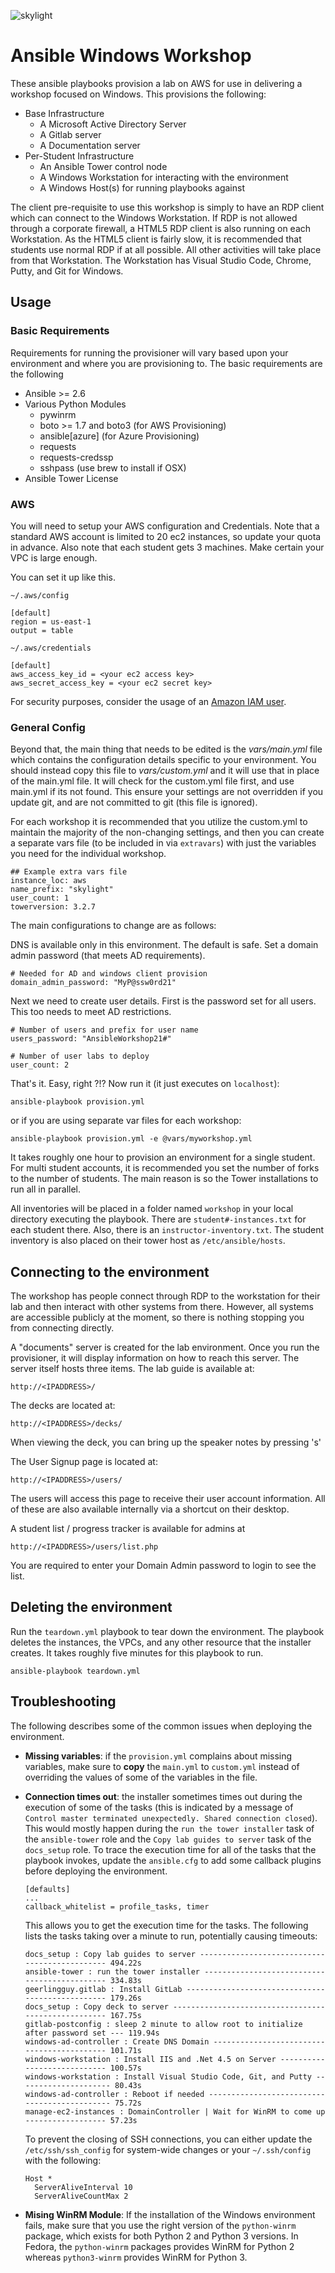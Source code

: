![skylight](docs/lab_guide/images/skylight_logo_color.png)

# Ansible Windows Workshop

These ansible playbooks provision a lab on AWS for use in delivering a workshop focused on Windows.  This provisions the following:

* Base Infrastructure
  * A Microsoft Active Directory Server
  * A Gitlab server
  * A Documentation server
* Per-Student Infrastructure
  * An Ansible Tower control node
  * A Windows Workstation for interacting with the environment
  * A Windows Host(s) for running playbooks against

The client pre-requisite to use this workshop is simply to have an RDP client which can connect to the Windows Workstation.  If RDP is not allowed through a corporate firewall, a HTML5 RDP client is also running on each Workstation.  As the HTML5 client is fairly slow, it is recommended that students use normal RDP if at all possible.  All other activities will take place from that Workstation.  The Workstation has Visual Studio Code, Chrome, Putty, and Git for Windows.  

## Usage

### Basic Requirements
Requirements for running the provisioner will vary based upon your environment and where you are provisioning to.  The basic requirements are the following

* Ansible >= 2.6
* Various Python Modules
  * pywinrm
  * boto >= 1.7 and boto3 (for AWS Provisioning)
  * ansible[azure] (for Azure Provisioning)
  * requests
  * requests-credssp
  * sshpass (use brew to install if OSX)
* Ansible Tower License

### AWS

You will need to setup your AWS configuration and Credentials.  Note that a standard AWS account is limited to 20 ec2 instances, so update your quota in advance.  Also note that each student gets 3 machines.  Make certain your VPC is large enough.  

You can set it up like this. 

`~/.aws/config`
```
[default]
region = us-east-1
output = table
```

`~/.aws/credentials`
```
[default]
aws_access_key_id = <your ec2 access key>
aws_secret_access_key = <your ec2 secret key>
```

For security purposes, consider the usage of an [Amazon IAM user](https://docs.aws.amazon.com/rekognition/latest/dg/setting-up.html).

### General Config

Beyond that, the main thing that needs to be edited is the *vars/main.yml* file which contains the configuration details specific to your environment.  You should instead copy this file to *vars/custom.yml* and it will use that in place of the main.yml file.  It will check for the custom.yml file first, and use main.yml if its not found.  This ensure your settings are not overridden if you update git, and are not committed to git (this file is ignored).

For each workshop it is recommended that you utilize the custom.yml to maintain the majority of the non-changing settings, and then you can create a separate vars file (to be included in via `extravars`) with just the variables you need for the individual workshop.

```
## Example extra vars file 
instance_loc: aws
name_prefix: "skylight"
user_count: 1
towerversion: 3.2.7
```


The main configurations to change are as follows:

DNS is available only in this environment.  The default is safe.  Set a domain admin password (that meets AD requirements).


```
# Needed for AD and windows client provision
domain_admin_password: "MyP@ssw0rd21"
```

Next we need to create user details.  First is the password set for all users.  This too needs to meet AD restrictions.

```
# Number of users and prefix for user name
users_password: "AnsibleWorkshop21#"

# Number of user labs to deploy
user_count: 2
```

That's it.  Easy, right ?!?   Now run it (it just executes on `localhost`):

```
ansible-playbook provision.yml
```

or if you are using separate var files for each workshop:
```
ansible-playbook provision.yml -e @vars/myworkshop.yml
```

It takes roughly one hour to provision an environment for a single student.  For multi student accounts, it is recommended you set the number of forks to the number of students.  The main reason is so the Tower installations to run all in parallel.

All inventories will be placed in a folder named `workshop` in your local directory executing the playbook.  There are `student#-instances.txt` for each student there.  Also, there is an `instructor-inventory.txt`.  The student inventory is also placed on their tower host as `/etc/ansible/hosts`.


## Connecting to the environment

The workshop has people connect through RDP to the workstation for their lab and then interact with other systems from there.  However, all systems are accessible publicly at the moment, so there is nothing stopping you from connecting directly.  

A "documents" server is created for the lab environment.  Once you run the provisioner, it will display information on how to reach this server.  The server itself hosts three items.
The lab guide is available at:
```
http://<IPADDRESS>/
```
The decks are located at:
```
http://<IPADDRESS>/decks/
```
When viewing the deck, you can bring up the speaker notes by pressing 's'

The User Signup page is located at:
```
http://<IPADDRESS>/users/
```
The users will access this page to receive their user account information.  All of these are also available internally via a shortcut on their desktop.

A student list / progress tracker is available for admins at
```
http://<IPADDRESS>/users/list.php
```
You are required to enter your Domain Admin password to login to see the list.

## Deleting the environment

Run the `teardown.yml` playbook to tear down the environment. The playbook deletes the instances, the VPCs, and any other resource that the installer creates.
It takes roughly five minutes for this playbook to run.

```
ansible-playbook teardown.yml
```

## Troubleshooting

The following describes some of the common issues when deploying the environment.

- **Missing variables**: if the `provision.yml` complains about missing variables, make sure to **copy** the `main.yml` to `custom.yml` instead of overriding the values of some of the variables in the file.
- **Connection times out**: the installer sometimes times out during the execution of some of the tasks (this is indicated by a message of `Control master terminated unexpectedly. Shared connection closed`).  
  This would mostly happen during the `run the tower installer` task of the `ansible-tower` role and the `Copy lab guides to server` task of the `docs_setup` role.
  To trace the execution time for all of the tasks that the playbook invokes, update the `ansible.cfg` to add some callback plugins before deploying the environment.

  ```
  [defaults]
  ...
  callback_whitelist = profile_tasks, timer
  ```

  This allows you to get the execution time for the tasks. The following lists the tasks taking over a minute to run, potentially causing timeouts:

  ```
  docs_setup : Copy lab guides to server ---------------------------------------------- 494.22s
  ansible-tower : run the tower installer --------------------------------------------- 334.83s
  geerlingguy.gitlab : Install GitLab ------------------------------------------------- 179.26s
  docs_setup : Copy deck to server ---------------------------------------------------- 167.75s
  gitlab-postconfig : sleep 2 minute to allow root to initialize after password set --- 119.94s
  windows-ad-controller : Create DNS Domain ------------------------------------------- 101.71s
  windows-workstation : Install IIS and .Net 4.5 on Server ---------------------------- 100.57s
  windows-workstation : Install Visual Studio Code, Git, and Putty --------------------- 80.43s
  windows-ad-controller : Reboot if needed --------------------------------------------- 75.72s
  manage-ec2-instances : DomainController | Wait for WinRM to come up ------------------ 57.23s
  ```

  To prevent the closing of SSH connections, you can either update the `/etc/ssh/ssh_config` for system-wide changes or your `~/.ssh/config` with the following:

  ```
  Host *
    ServerAliveInterval 10
    ServerAliveCountMax 2
  ```
- **Mising WinRM Module**: If the installation of the Windows environment fails, make sure that you use the right version of the `python-winrm` package, which exists for both Python 2 and Python 3 versions. In Fedora, the `python-winrm` packages provides WinRM for Python 2 whereas `python3-winrm` provides WinRM for Python 3.